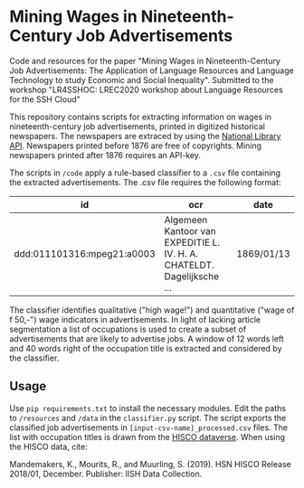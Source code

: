 # Mining Wages in Nineteenth-Century Job Advertisements

Code and resources for the paper "Mining Wages in Nineteenth-Century Job Advertisements: The Application of Language Resources and Language Technology to study Economic and Social Inequality". Submitted to the workshop "LR4SSHOC: LREC2020 workshop about Language Resources for the SSH Cloud"

This repository contains scripts for extracting information on wages in nineteenth-century job advertisements, printed in digitized historical newspapers. The newspapers are extraced by using the [National Library API](https://www.kb.nl/bronnen-zoekwijzers/dataservices-en-apis). Newspapers printed before 1876 are free of copyrights. Mining newspapers printed after 1876 requires an API-key.

The scripts in `/code` apply a rule-based classifier to a `.csv` file containing the extracted advertisements. The .csv file requires the following format:

| id            | ocr           | date          |
| ------------- | ------------- | ------------- |
| ddd:011101316:mpeg21:a0003  | Algemeen Kantoor van EXPEDITIE L. IV. H. A. CHATELDT. Dagelijksche ...  | 1869/01/13 |

The classifier identifies qualitative ("high wage!") and quantitative ("wage of f 50,-") wage indicators in advertisements. In light of lacking article segmentation a list of occupations is used to create a subset of advertisements that are likely to advertise jobs. A window of 12 words left and 40 words right of the occupation title is extracted and considered by the classifier.

## Usage

Use `pip requirements.txt` to install the necessary modules. Edit the paths to `/resources` and `/data` in the `classifier.py` script. The script exports the classified job advertisements in `[input-csv-name]_processed.csv` files. The list with occupation titles is drawn from the [HISCO dataverse](https://datasets.iisg.amsterdam/dataverse/HISCO). When using the HISCO data, cite: 

Mandemakers, K., Mourits, R., and Muurling, S. (2019). HSN HISCO Release 2018/01, December. Publisher: IISH Data Collection.
